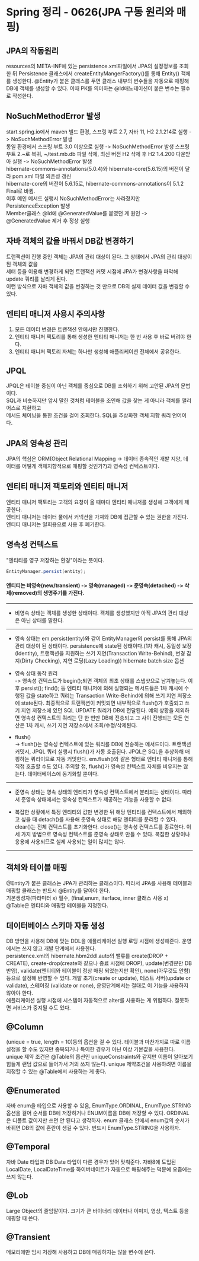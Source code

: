 # Spring 정리 - 0626(JPA 구동 원리와 매핑)

## JPA의 작동원리
resources의 META-INF에 있는 persistence.xml파일에서 JPA의 설정정보를 조회한 뒤 Persistence 클래스에서 createEntityMangerFactory()를 통해 Entity() 객체를 생성한다. @Entity가 붙은 클래스를 두면 클래스 내부의 변수들을 자동으로 매핑해 DB에 객체를 생성할 수 있다. 이때 PK를 의미하는 @Id애노테이션이 붙은 변수는 필수로 작성한다.

## NoSuchMethodError 발생
start.spring.io에서 maven 빌드 환경, 스프링 부트 2.7, 자바 11,  H2 2.1.214로 실행 -> NoSuchMethodError 발생  
동일 환경에서 스프링 부트 3.0 이상으로 실행 -> NoSuchMethodError 발생
스프링 부트 2.~로 복귀, ~/test.mb.db 파일 삭제, 최신 버전 H2 삭제 후 H2 1.4.200 다운받아 실행 -> NoSuchMethodError 발생  
hibernate-commons-annotations(5.0.4)와 hibernate-core(5.6.15)의 버전이 달라 pom.xml 파일 의존성 갱신  
hibernate-core의 버전이 5.6.15로, hibernate-commons-annotations이 5.1.2 Final로 바뀜.  
이후 메인 메서드 실행시 NoSuchMethodError는 사라졌지만 PersistenceException 발생  
Member클래스 @Id에 @GeneratedValue를 붙였던 게 원인 -> @GeneratedValue 제거 후 정상 실행 

## 자바 객체의 값을 바꿔서 DB값 변경하기
트랜잭션이 진행 중인 객체는 JPA의 관리 대상이 된다. 그 상태에서 JPA의 관리 대상이 된 객체의 값을  
세터 등을 이용해 변경하게 되면 트랜잭션 커밋 시점에 JPA가 변경사항을 파악해 update 쿼리를 날리게 된다.  
이런 방식으로 자바 객체의 값을 변경하는 것 만으로 DB의 실제 데이터 값을 변경할 수 있다.

## 엔티티 매니저 사용시 주의사항
1. 모든 데이터 변경은 트랜잭션 안에서만 진행한다.  
2. 엔티티 매니저 팩토리를 통해 생성한 엔티티 매니저는 한 번 사용 후 바로 버려야 한다.  
3. 엔티티 매니저 팩토리 자체는 하나만 생성해 애플리케이션 전체에서 공유한다.  

## JPQL
JPQL은 테이블 중심이 아닌 객체를 중심으로 DB를 조회하기 위해 고안된 JPA의 문법이다.  
SQL과 비슷하지만 앞서 말한 것처럼 테이블을 조인해 값을 찾는 게 아니라 객체를 앨리어스로 치환하고  
메서드 체이닝을 통한 조건을 걸어 조회한다. SQL을 추상화한 객체 지향 쿼리 언어이다.  

## JPA의 영속성 관리
JPA의 핵심은 ORM(Object Relational Mapping -> 데이터 종속적인 개발 지양, 데이터를 어떻게 객체지향적으로 매핑할 것인가?)과 영속성 컨텍스트이다.

## 엔티티 매니저 팩토리와 엔티티 매니저
엔티티 매니저 팩토리는 고객의 요청이 올 때마다 엔티티 매니저를 생성해 고객에게 제공한다.  
엔티티 매니저는 데이터 풀에서 커넥션을 가져와 DB에 접근할 수 있는 권한을 가진다.  
엔티티 매니저는 일회용으로 사용 후 폐기한다.  

## 영속성 컨텍스트
"엔티티를 영구 저장하는 환경"이라는 뜻이다. 
```java
EntityManager.persist(entity);  
```
#### 엔티티는 비영속(new/transient) -> 영속(managed) -> 준영속(detached) -> 삭제(removed)의 생명주기를 가진다.  
---
- 비영속 상태는 객체를 생성한 상태이다. 객체를 생성했지만 아직 JPA의 관리 대상은 아닌 상태를 말한다.  
---
- 영속 상태는 em.persist(entity)와 같이 EntityManager의 persist를 통해 JPA의 관리 대상이 된 상태이다. persistence에 state된 상태이다.(1차 캐시, 동일성 보장(Identity), 트랜잭션을 지원하는 쓰기 지연(Transaction Write-Behind), 변경 감지(Dirty Checking), 지연 로딩(Lazy Loading)) hibernate batch size 옵션     

- 영속 상태 동작 원리  
-> 영속성 컨텍스트가 begin();되면 객체의 최초 상태를 스냅샷으로 남겨놓는다. 이후 persist(); find(); 등 엔티티 매니저에 의해 실행되는 메서드들은 1차 캐시에 수행된 값을 state하고 쿼리는 Transaction Write-Behind에 의해 쓰기 지연 저장소에 state된다. 최종적으로 트랜잭션이 커밋되면 내부적으로 flush()가 호출되고 쓰기 지연 저장소에 있던 SQL UPDATE 쿼리가 DB에 전달된다. 예외 상황을 제외하면 영속성 컨텍스트의 쿼리는 단 한 번만 DB에 전송되고 그 사이 진행되는 모든 연산은 1차 캐시, 쓰기 지연 저장소에서 조회/수정/삭제된다.
  
- flush()  
-> flush()는 영속성 컨텍스트에 있는 쿼리를 DB에 전송하는 메서드이다. 트랜잭션 커밋시, JPQL 쿼리 실행시 flush()가 자동 호출된다. JPQL은 SQL을 추상화해 매핑하는 쿼리이므로 자동 커밋한다. em.flush()와 같은 형태로 엔티티 매니저를 통해 직접 호출할 수도 있다. 주의할 점, flush()가 영속성 컨텍스트 자체를 비우지는 않는다. 데이터베이스에 동기화할 뿐이다. 
---
- 준영속 상태는 영속 상태의 엔티티가 영속성 컨텍스트에서 분리되는 상태이다. 따라서 준영속 상태에서는 영속성 컨텍스트가 제공하는 기능을 사용할 수 없다.  
  
- 복잡한 상황에서 특정 엔티티의 값만 변경한 뒤 해당 엔티티를 컨텍스트에서 제외하고 싶을 때 detach()를 사용해 준영속 상태로 해당 엔티티를 분리할 수 있다. clear()는 전체 컨텍스트를 초기화한다. close()는 영속성 컨텍스트를 종료한다. 이 세 가지 방법으로 영속성 컨텍스트를 준영속 상태로 만들 수 있다. 복잡한 상황이나 응용에 사용되므로 실제 사용되는 일이 많지는 않다.  
---

## 객체와 테이블 매핑
@Entity가 붙은 클래스는 JPA가 관리하는 클래스이다. 따라서 JPA를 사용해 테이블과 매핑할 클래스는 반드시 @Entity를 달아야 한다.  
기본생성자(파라미터 x) 필수, (final,enum, iterface, inner 클래스 사용 x)  
@Table은 엔티티와 매핑할 테이블을 지정한다.

## 데이터베이스 스키마 자동 생성
DB 방언을 사용해 DB에 맞는 DDL을 애플리케이션 실행 로딩 시점에 생성해준다. 운영에서는 쓰지 않고 개발 단계에서 사용한다.  
persistence.xml의 hibernate.hbm2ddl.auto의 밸류를 create(DROP + CREATE), create-drop(create와 같으나 종료 시점에 DROP), update(변경분만 DB 반영), validate(엔티티와 테이블이 정상 매핑 되었는지만 확인), none(아무것도 안함) 등으로 설정해 반영할 수 있다. 
개발 초기(create or update), 테스트 서버(update or validate), 스테이징 (validate or none), 운영단계에서는 절대로 이 기능을 사용하지 않아야 한다.  
애플리케이션 실행 시점에 시스템이 자동적으로 alter를 사용하는 게 위험하다. 잘못하면 서비스가 중지될 수도 있다.

## @Column
(unique = true, length = 10)등의 옵션을 걸 수 있다. 테이블과 마찬가지로 따로 이름 설정을 할 수도 있지만 중복되거나 특이한 경우가 아닌 이상 기본값을 사용한다. unique 제약 조건은 @Table의 옵션인 uniqueConstraints와 같지만 이름이 알아보기 힘들게 랜덤 값으로 들어가서 거의 쓰지 않는다. unique 제약조건을 사용하려면 이름을 지정할 수 있는 @Table에서 사용하는 게 좋다.  
  
## @Enumerated
자바 enum을 타입으로 사용할 수 있음, EnumType.ORDINAL, EnumType.STRING 옵션을 걸어 순서를 DB에 저장하거나 ENUM이름을 DB에 저장할 수 있다. ORDINAL은 디폴트 값이지만 쓰면 안 된다고 생각하자. enum 클래스 안에서 enum값의 순서가 바뀌면 DB의 값에 혼란이 생길 수 있다. 반드시 EnumType.STRING을 사용하자.
  
## @Temporal
자바 Date 타입과 DB Date 타입이 다른 경우가 있어 맞춰준다. 자바8에 도입된 LocalDate, LocalDateTime를 하이버네이트가 자동으로 매핑해주는 덕분에 요즘에는 쓰지 않는다.    
  
## @Lob
Large Object의 줄임말이다. 크기가 큰 바이너리 데이터나 이미지, 영상, 텍스트 등을 매핑할 때 쓴다.  
  
## @Transient
메모리에만 임시 저장해 사용하고 DB에 매핑하지는 않을 변수에 쓴다.  
  

